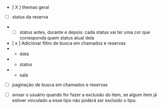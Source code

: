 - [ X ] themas geral
- [  ] status da reserva
- - [  ] status antes, durante e depois: cada status vai ter uma cor que corresponda quem status atual dela 
- [ x ] Adicionar filtro de busca em chamados e reservas
- - data
- - status
- - sala
- [ ] paginação de busca em chamados e reservas
- [ ] avisar o usuário quando for fazer a exclusão do item, se algum item já estiver vinculado a esse tipo não poderá ser excluido o tipo.

